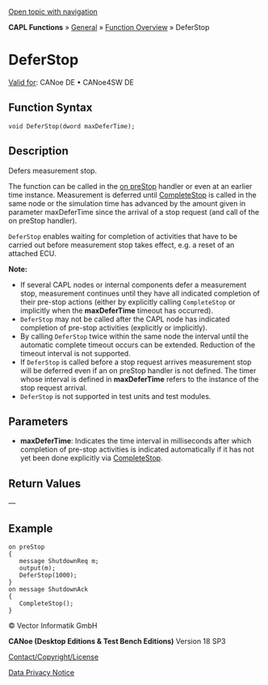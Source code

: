 [Open topic with navigation](../../../../../CANoeDEFamily.htm#Topics/CAPLFunctions/Other/Functions/CAPLfunctionDeferStop.md)

**CAPL Functions** » [General](../CAPLGeneralStartPage.md) » [Function Overview](../CAPLfunctionsGeneralOverview.md) » DeferStop

# DeferStop

[Valid for](../../../Shared/FeatureAvailability.md): CANoe DE • CANoe4SW DE

## Function Syntax

```plaintext
void DeferStop(dword maxDeferTime);
```

## Description

Defers measurement stop. 

The function can be called in the [on preStop](../EventProcedures/CAPLfunctionsEventproceduresMeasurementSystem.md) handler or even at an earlier time instance. Measurement is deferred until [CompleteStop](CAPLfunctionCompleteStop.md) is called in the same node or the simulation time has advanced by the amount given in parameter maxDeferTime since the arrival of a stop request (and call of the on preStop handler).

`DeferStop` enables waiting for completion of activities that have to be carried out before measurement stop takes effect, e.g. a reset of an attached ECU.

**Note:**

- If several CAPL nodes or internal components defer a measurement stop, measurement continues until they have all indicated completion of their pre-stop actions (either by explicitly calling `CompleteStop` or implicitly when the **maxDeferTime** timeout has occurred).
- `DeferStop` may not be called after the CAPL node has indicated completion of pre-stop activities (explicitly or implicitly).
- By calling `DeferStop` twice within the same node the interval until the automatic complete timeout occurs can be extended. Reduction of the timeout interval is not supported.
- If `DeferStop` is called before a stop request arrives measurement stop will be deferred even if an on preStop handler is not defined. The timer whose interval is defined in **maxDeferTime** refers to the instance of the stop request arrival.
- `DeferStop` is not supported in test units and test modules.

## Parameters

- **maxDeferTime**: Indicates the time interval in milliseconds after which completion of pre-stop activities is indicated automatically if it has not yet been done explicitly via [CompleteStop](CAPLfunctionCompleteStop.md).

## Return Values

—

## Example

```plaintext
on preStop
{
   message ShutdownReq m;
   output(m);
   DeferStop(1000);
}
on message ShutdownAck
{
   CompleteStop();
}
```

© Vector Informatik GmbH

**CANoe (Desktop Editions & Test Bench Editions)** Version 18 SP3

[Contact/Copyright/License](../../../Shared/ContactCopyrightLicense.md)

[Data Privacy Notice](https://www.vector.com/int/en/company/get-info/privacy-policy/)
